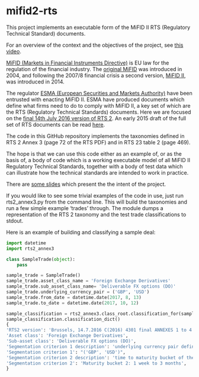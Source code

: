 # mifid2-rts

This project implements an executable form of the MiFID II RTS (Regulatory Technical Standard) documents.

For an overview of the context and the objectives of the project, see [this video](https://www.youtube.com/watch?v=kmV2jDNgH-Q).

[MiFID (Markets in Financial Instruments Directive)](https://en.wikipedia.org/wiki/Markets_in_Financial_Instruments_Directive_2004) is EU law for the regulation of the financial industry.  The [original MiFID](http://eur-lex.europa.eu/LexUriServ/LexUriServ.do?uri=CELEX:32004L0039:EN:HTML) was introduced in 2004, and following the 2007/8 financial crisis a second version, [MiFID II](https://www.esma.europa.eu/policy-rules/mifid-ii-and-mifir), was introduced in 2014.

The regulator [ESMA (European Securities and Markets Authority)](https://en.wikipedia.org/wiki/European_Securities_and_Markets_Authority) have been entrusted with enacting MiFID II.  ESMA have produced documents which define what firms need to do to comply with MiFID II, a key set of which are the RTS (Regulatory Technical Standards) documents.  Here we are focused on the [final 14th July 2016 version of RTS 2](http://eur-lex.europa.eu/legal-content/EN/TXT/PDF/?uri=CELEX:32017R0583&rid=1).  An early 2015 draft of the full set of RTS documents can be read [here](https://www.esma.europa.eu/sites/default/files/library/2015/11/2015-esma-1464_annex_i_-_draft_rts_and_its_on_mifid_ii_and_mifir.pdf).

The code in this GitHub repository implements the taxonomies defined in RTS 2 Annex 3 (page 72 of the RTS PDF) and in RTS 23 table 2 (page 469).

The hope is that we can use this code either as an example of, or as the basis of, a body of code which is a working executable model of all MiFID II Regulatory Technical Standards, together with a body of test data which can illustrate how the technical standards are intended to work in practice.

There are [some slides](https://docs.google.com/presentation/d/1sVgeO3IAO7ZMrbzAYWZtbu21MxFlESL0ONvJHUuFgBc/edit?usp=sharing) which present the the intent of the project.

If you would like to see some trivial examples of the code in use, just run rts2_annex3.py from the command line.  This will build the taxonomies and run a few simple example ‘trades’ through.  The module dumps a representation of the RTS 2 taxonomy and the test trade classifications to stdout.

Here is an example of building and classifying a sample deal:

```python
import datetime
import rts2_annex3

class SampleTrade(object):
    pass

sample_trade = SampleTrade()
sample_trade.asset_class_name = 'Foreign Exchange Derivatives'
sample_trade.sub_asset_class_name= 'Deliverable FX options (DO)'
sample_trade.underlying_currency_pair = ('GBP', 'USD')
sample_trade.from_date = datetime.date(2017, 8, 13)
sample_trade.to_date = datetime.date(2017, 10, 12)

sample_classification = rts2_annex3.class_root.classification_for(sample_trade)
sample_classification.classification_dict()
{
'RTS2 version': 'Brussels, 14.7.2016 C(2016) 4301 final ANNEXES 1 to 4', 
'Asset class': 'Foreign Exchange Derivatives', 
'Sub-asset class': 'Deliverable FX options (DO)', 
'Segmentation criterion 1 description': 'underlying currency pair defined as combination of the two currencies underlying the derivative contract', 
'Segmentation criterion 1': "('GBP', 'USD')", 
'Segmentation criterion 2 description': 'time to maturity bucket of the swap defined as follows:',
'Segmentation criterion 2': 'Maturity bucket 2: 1 week to 3 months', 
} 
```

